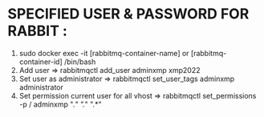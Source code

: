 SPECIFIED USER & PASSWORD FOR RABBIT :
===
1. sudo docker exec -it [rabbitmq-container-name] or [rabbitmq-container-id] /bin/bash
2. Add user => rabbitmqctl add_user adminxmp xmp2022
3. Set user as administrator => rabbitmqctl set_user_tags adminxmp administrator
4. Set permission current user for all vhost => rabbitmqctl set_permissions -p / adminxmp ".*" ".*" ".*"
